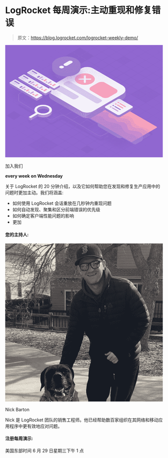 # LogRocket 每周演示:主动重现和修复错误

> 原文：<https://blog.logrocket.com/logrocket-weekly-demo/>

![](img/369b90785413eb1618ebccc7458a0e02.png)

加入我们

**every week on Wednesday**

关于 LogRocket 的 20 分钟介绍，以及它如何帮助您在发现和修复生产应用中的问题时更加主动。我们将涵盖:

*   如何使用 LogRocket 会话重放在几秒钟内重现问题
*   如何自动发现、聚集和区分前端错误的优先级
*   如何确定客户端性能问题的影响
*   更加

#### 您的主持人:

![](img/952290c1b38bda623a4aba33918ca34f.png)

Nick Barton

Nick 是 LogRocket 团队的销售工程师。他已经帮助数百家组织在其网络和移动应用程序中更有效地应对问题。

#### 注册每周演示:

美国东部时间 6 月 29 日星期三下午 1 点